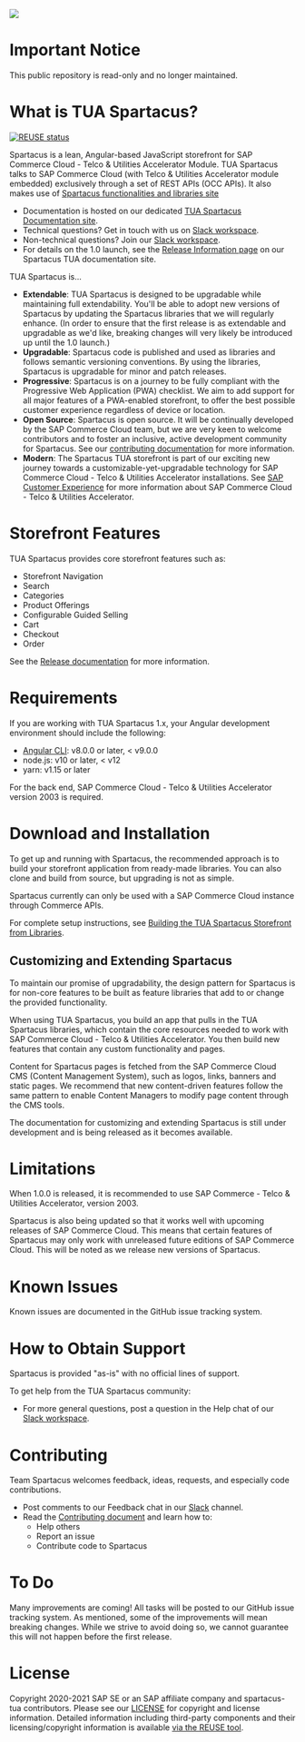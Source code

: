  <!--
SPDX-FileCopyrightText: 2020 SAP SE or an SAP affiliate company and contributors.

SPDX-License-Identifier: Apache-2.0
-->

![](https://img.shields.io/badge/STATUS-NOT%20CURRENTLY%20MAINTAINED-red.svg?longCache=true&style=flat)

# Important Notice
This public repository is read-only and no longer maintained.

# What is TUA Spartacus?

[![REUSE status](https://api.reuse.software/badge/github.com/SAP/spartacus-tua)](https://api.reuse.software/info/github.com/SAP/spartacus-tua)

Spartacus is a lean, Angular-based JavaScript storefront for SAP Commerce Cloud - Telco & Utilities Accelerator Module. TUA Spartacus talks to SAP Commerce Cloud (with Telco & Utilities Accelerator module embedded) exclusively through a set of REST APIs (OCC APIs). It also makes use of [Spartacus functionalities and libraries site](https://sap.github.io/spartacus-docs/)

- Documentation is hosted on our dedicated [TUA Spartacus Documentation site](https://sap.github.io/spartacus-docs/about-tua-spartacus/).
- Technical questions? Get in touch with us on [Slack workspace](https://spartacus-storefront.slack.com/archives/C014K1LRJAY).
- Non-technical questions? Join our [Slack workspace](https://spartacus-storefront.slack.com/archives/C014K1LRJAY).
- For details on the 1.0 launch, see the [Release Information page](https://sap.github.io/spartacus-docs/telco-release-information/) on our Spartacus TUA documentation site.

TUA Spartacus is...

- **Extendable**: TUA Spartacus is designed to be upgradable while maintaining full extendability. You'll be able to adopt new versions of Spartacus by updating the Spartacus libraries that we will regularly enhance. (In order to ensure that the first release is as extendable and upgradable as we'd like, breaking changes will very likely be introduced up until the 1.0 launch.)
- **Upgradable**: Spartacus code is published and used as libraries and follows semantic versioning conventions. By using the libraries, Spartacus is upgradable for minor and patch releases.
- **Progressive**: Spartacus is on a journey to be fully compliant with the Progressive Web Application (PWA) checklist. We aim to add support for all major features of a PWA-enabled storefront, to offer the best possible customer experience regardless of device or location.
- **Open Source**: Spartacus is open source. It will be continually developed by the SAP Commerce Cloud team, but we are very keen to welcome contributors and to foster an inclusive, active development community for Spartacus. See our [contributing documentation](https://sap.github.io/spartacus-docs/contributors-guide/) for more information.
- **Modern**: The Spartacus TUA storefront is part of our exciting new journey towards a customizable-yet-upgradable technology for SAP Commerce Cloud - Telco & Utilities Accelerator installations. See [SAP Customer Experience](https://cx.sap.com/en/products/commerce) for more information about SAP Commerce Cloud - Telco & Utilities Accelerator.

# Storefront Features

TUA Spartacus provides core storefront features such as:

- Storefront Navigation
- Search
- Categories
- Product Offerings
- Configurable Guided Selling
- Cart
- Checkout
- Order

See the [Release documentation](https://sap.github.io/spartacus-docs/telco-release-information/) for more information.

# Requirements

If you are working with TUA Spartacus 1.x, your Angular development environment should include the following:

- [Angular CLI](https://angular.io/): v8.0.0 or later, < v9.0.0
- node.js: v10 or later, < v12
- yarn: v1.15 or later

For the back end, SAP Commerce Cloud - Telco & Utilities Accelerator version 2003 is required.

# Download and Installation

To get up and running with Spartacus, the recommended approach is to build your storefront application from ready-made libraries. You can also clone and build from source, but upgrading is not as simple.

Spartacus currently can only be used with a SAP Commerce Cloud instance through Commerce APIs.

For complete setup instructions, see [Building the TUA Spartacus Storefront from Libraries](https://sap.github.io/spartacus-docs/getting-started-with-tua-spartacus/).

## Customizing and Extending Spartacus

To maintain our promise of upgradability, the design pattern for Spartacus is for non-core features to be built as feature libraries that add to or change the provided functionality.

When using TUA Spartacus, you build an app that pulls in the TUA Spartacus libraries, which contain the core resources needed to work with SAP Commerce Cloud - Telco & Utilities Accelerator. You then build new features that contain any custom functionality and pages.

Content for Spartacus pages is fetched from the SAP Commerce Cloud CMS (Content Management System), such as logos, links, banners and static pages. We recommend that new content-driven features follow the same pattern to enable Content Managers to modify page content through the CMS tools.

The documentation for customizing and extending Spartacus is still under development and is being released as it becomes available.



# Limitations

When 1.0.0 is released, it is recommended to use SAP Commerce - Telco & Utilities Accelerator, version 2003.

Spartacus is also being updated so that it works well with upcoming releases of SAP Commerce Cloud. This means that certain features of Spartacus may only work with unreleased future editions of SAP Commerce Cloud. This will be noted as we release new versions of Spartacus.

# Known Issues

Known issues are documented in the GitHub issue tracking system.

# How to Obtain Support

Spartacus is provided "as-is" with no official lines of support.

To get help from the TUA Spartacus community:

- For more general questions, post a question in the Help chat of our [Slack workspace](https://spartacus-storefront.slack.com/archives/C014K1LRJAY).

# Contributing

Team Spartacus welcomes feedback, ideas, requests, and especially code contributions.

- Post comments to our Feedback chat in our [Slack](https://spartacus-storefront.slack.com/archives/C014K1LRJAY) channel.
- Read the [Contributing document](https://sap.github.io/spartacus-docs/contributors-guide/) and learn how to:
  - Help others
  - Report an issue
  - Contribute code to Spartacus



# To Do

Many improvements are coming! All tasks will be posted to our GitHub issue tracking system. As mentioned, some of the improvements will mean breaking changes. While we strive to avoid doing so, we cannot guarantee this will not happen before the first release.



# License

Copyright 2020-2021 SAP SE or an SAP affiliate company and spartacus-tua contributors. Please see our [LICENSE](LICENSE) for copyright and license information. Detailed information including third-party components and their licensing/copyright information is available [via the REUSE tool](https://api.reuse.software/info/github.com/SAP/spartacus-tua).
